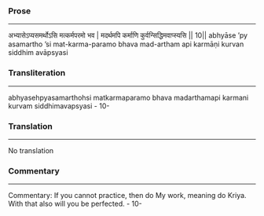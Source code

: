 ### Prose 
 --- 
अभ्यासेऽप्यसमर्थोऽसि मत्कर्मपरमो भव |
मदर्थमपि कर्माणि कुर्वन्सिद्धिमवाप्स्यसि || 10||
abhyāse ’py asamartho ’si mat-karma-paramo bhava
mad-artham api karmāṇi kurvan siddhim avāpsyasi

### Transliteration 
 --- 
abhyasehpyasamarthohsi matkarmaparamo bhava madarthamapi karmani kurvam siddhimavapsyasi - 10-

### Translation 
 --- 
No translation

### Commentary 
 --- 
Commentary: If you cannot practice, then do My work, meaning do Kriya. With that also will you be perfected. - 10-